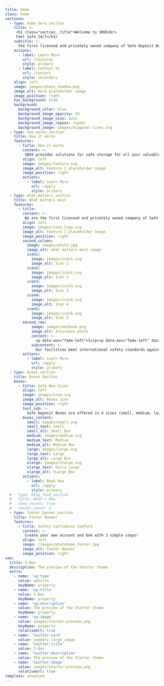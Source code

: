 ```yaml
---
title: Home
class: home
sections:
  - type: home_hero_section
    title: >-
     <h1 class="section__title">Welcome to SBOX<br>
     Feel Safe 24/7</h1>
    subtitle: >-
      the first licensed and privately owned company of Safe Deposit Boxes rental, established in Greece.
    actions:
      - label: Learn More
        url: /features
        style: primary
      - label: Contact Us
        url: /contact
        style: secondary
    align: left
    image: images/phone_shadow.png
    image_alt: Hero placeholder image
    image_position: right
    has_background: true
    background:
      background_color: blue
      background_image_opacity: 20
      background_image_size: auto
      background_image_repeat: repeat
      background_image: images/diagonal-lines.svg
  - type: how_works_section
    title: How it works
    features:
      - title: How it works
        content: >-
         SBOX provides solutions for safe storage for all your valuable items, on a 24/7 basis, in Safe Deposit Boxes. Whether a natural or legal person, open a customer account and complete your reservation with a few simple steps through our website.
        align: left
        image: images/feature.svg
        image_alt: Feature 1 placeholder image
        image_position: right
        actions:
          - label: Learn More
            url: /apply
            style: primary
  - type: what_matters_section
    title: What matters most
    features:
      - title: 
        content: >-
         We are the first licensed and privately owned company of Safe Deposit Boxes rental, established in Greece.  In SBOX, our priority is to serve those who trust us and we are guided by the traditional values ​​of confidentiality, trust and reliability that we build with our customers.
        align: left
        image: images/sima_logo.svg
        image_alt: Feature 1 placeholder image
        image_position: right
        second_column:
          image: images/photo.jpg
          image_alt: what matters most image
          icon1: 
            image: images/icon1.svg
            image_alt: Icon 1
          icon2: 
            image: images/icon2.svg
            image_alt: Icon 2
          icon3:
            image: images/icon3.svg
            image_alt: Icon 3
          icon4: 
            image: images/icon4.svg
            image_alt: Icon 4
          icon5:
            image: images/icon5.svg
            image_alt: Icon 5
        second_row: 
            image: images/macbook.png
            image_alt: Insurance photo
            content: >-
              <p data-aos="fade-left">I</p><p data-aos="fade-left" data-aos-delay="500">N</p><p data-aos="fade-left" data-aos-delay="700">S</p><p data-aos="fade-left" data-aos-delay="900">U</p><p data-aos="fade-left" data-aos-delay="1000">R</p><p data-aos="fade-left" data-aos-delay="1100">A</p><br/><p data-aos="fade-left" data-aos-delay="1200">N</p><p data-aos="fade-left" data-aos-delay="1300">C</p><p data-aos="fade-left" data-aos-delay="1400">E</p>
            subcontent: >-
              Our facilities meet international safety standards against all hazards from natural phenomena such as earthquake, fire, flood and are protected both electronically and through a 24-hour physical security service.
        actions:
          - label: Learn More
            url: /apply
            style: primary
  - type: boxes_section
    title: Boxes Section
    boxes:
      - title: Safe Box Sizes
        align: left
        image: images/icon.svg
        image_alt: Boxes icon
        image_position: right
        text_sub: >-
          Safe Deposit Boxes are offered in 4 sizes (small, medium, large, extra-large) that cover all needs. Details of the cost of the rental, depending on the requested period (Week, Month, Six-Month, 12-Month) can be found in our price list
        boxes_content: 
          small: images/small.svg
          small_text: Small
          small_alt: Small Box
          medium: images/medium.svg
          medium_text: Medium
          medium_alt: Medium Box
          large: images/large.svg
          large_text: Large
          large_alt: Large Box
          xlarge: images/xlarge.svg
          xlarge_text: Extra Large
          xlarge_alt: XLarge Box
        actions:
          - label: Book Now
            url: /apply
            style: primary
  # - type: blog_feed_section
  #   title: What's New
  #   show_recent: true
  #   recent_count: 3
  - type: footer_banner_section
    title: Footer Banner
    features:
      - title: Safety Confidence Comfort
        content: >-
         Create your own account and bok with 3 simple steps! 
        align: left
        image: /images/photohome_footer.jpg
        image_alt: Footer Banner 
        image_position: right
seo:
  title: S-Box
  description: The preview of the Starter theme
  extra:
    - name: 'og:type'
      value: website
      keyName: property
    - name: 'og:title'
      value: S-Box
      keyName: property
    - name: 'og:description'
      value: The preview of the Starter theme
      keyName: property
    - name: 'og:image'
      value: images/starter-preview.png
      keyName: property
      relativeUrl: true
    - name: 'twitter:card'
      value: summary_large_image
    - name: 'twitter:title'
      value: S-Box
    - name: 'twitter:description'
      value: The preview of the Starter theme
    - name: 'twitter:image'
      value: images/starter-preview.png
      relativeUrl: true
template: advanced
---
```

